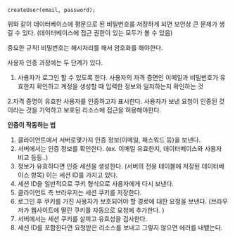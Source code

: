 ```
createUser(email, password);
```

위와 같이 데이터베이스에 평문으로 된 비밀번호를 저장하게 되면 보안상 큰 문제가 생길 수 있다. (데이터베이스에 접근 권한이 있는 모두가 볼 수 있음)

중요한 규칙! 비밀번호는 해시처리를 해서 암호화를 해야한다.

사용자 인증 과정에는 두 단계가 있다.
1. 사용자가 로그인 할 수 있도록 한다.
   사용자의 자격 증면인 이메일과 비밀번호가 유효한지 확인하고 계정을 생성할 때 입력한 정보와 일치하는지 확인하는 것

2.자격 증명이 유효한 사용자를 인증하고자 표시한다. 
  사용자가 보낸 요청이 인증된 것이라는 것을 기억하고 보호된 리소스에 접근을 허용해야한다. 


**인증이 작동하는 법**
1. 클라이언트에서 서버로몇가지 인증 정보(이메일, 패스워드 등)을 보낸다.
2. 서버에서는 인증 정보를 확인한다. (ex. 이메일 유효한지, 데이터베이스와 사용자 비교 등등..)
3. 정보가 유효하다면 인증 세션을 생성한다. (서버의 전용 테이블에 저장된 데이터베이스 항목) 이는 세션 ID를 가지고 있다.
4. 세션 ID을 일반적으로 쿠키 형식으로 사용자에게 다시 보낸다.
5. 클라이언트 측 브라우저는 세션 쿠키를 저장한다.
6. 로그인 후 쿠키를 가진 사용자가 보호되어야 할 경로에 대한 요청을 보낸다. (브라우저가 웹사이트에 딸린 쿠키를 자동으로 요청에 추가한다. )
7. 서버에서는 세션 쿠키를 살피고 유효성을 검사한다.
8. 세션 ID를 포함한다면 요청받은 리소스를 보내고 그렇지 않으면 에러를 내뱉는다.
